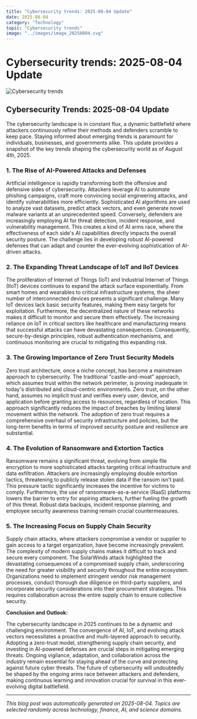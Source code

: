 ```yaml
---
title: "Cybersecurity trends: 2025-08-04 Update"
date: 2025-08-04
category: "Technology"
topic: "Cybersecurity trends"
image: "../images/image_20250804.svg"
---
```


# Cybersecurity trends: 2025-08-04 Update

![Cybersecurity trends](../images/image_20250804.svg)

## Cybersecurity Trends: 2025-08-04 Update

The cybersecurity landscape is in constant flux, a dynamic battlefield where attackers continuously refine their methods and defenders scramble to keep pace.  Staying informed about emerging trends is paramount for individuals, businesses, and governments alike. This update provides a snapshot of the key trends shaping the cybersecurity world as of August 4th, 2025.


### 1. The Rise of AI-Powered Attacks and Defenses

Artificial intelligence is rapidly transforming both the offensive and defensive sides of cybersecurity.  Attackers leverage AI to automate phishing campaigns, craft more convincing social engineering attacks, and identify vulnerabilities more efficiently.  Sophisticated AI algorithms are used to analyze vast datasets, predict attack vectors, and even generate novel malware variants at an unprecedented speed.  Conversely, defenders are increasingly employing AI for threat detection, incident response, and vulnerability management.  This creates a kind of AI arms race, where the effectiveness of each side's AI capabilities directly impacts the overall security posture. The challenge lies in developing robust AI-powered defenses that can adapt and counter the ever-evolving sophistication of AI-driven attacks.


### 2. The Expanding Threat Landscape of IoT and IIoT Devices

The proliferation of Internet of Things (IoT) and Industrial Internet of Things (IIoT) devices continues to expand the attack surface exponentially.  From smart homes and wearables to critical infrastructure systems, the sheer number of interconnected devices presents a significant challenge.  Many IoT devices lack basic security features, making them easy targets for exploitation.  Furthermore, the decentralized nature of these networks makes it difficult to monitor and secure them effectively.  The increasing reliance on IoT in critical sectors like healthcare and manufacturing means that successful attacks can have devastating consequences. Consequently, secure-by-design principles, robust authentication mechanisms, and continuous monitoring are crucial to mitigating this expanding risk.


### 3.  The Growing Importance of Zero Trust Security Models

Zero trust architecture, once a niche concept, has become a mainstream approach to cybersecurity.  The traditional "castle-and-moat" approach, which assumes trust within the network perimeter, is proving inadequate in today's distributed and cloud-centric environments. Zero trust, on the other hand, assumes no implicit trust and verifies every user, device, and application before granting access to resources, regardless of location.  This approach significantly reduces the impact of breaches by limiting lateral movement within the network.  The adoption of zero trust requires a comprehensive overhaul of security infrastructure and policies, but the long-term benefits in terms of improved security posture and resilience are substantial.


### 4.  The Evolution of Ransomware and Extortion Tactics

Ransomware remains a significant threat, evolving from simple file encryption to more sophisticated attacks targeting critical infrastructure and data exfiltration.  Attackers are increasingly employing double extortion tactics, threatening to publicly release stolen data if the ransom isn't paid.  This pressure tactic significantly increases the incentive for victims to comply.  Furthermore, the use of ransomware-as-a-service (RaaS) platforms lowers the barrier to entry for aspiring attackers, further fueling the growth of this threat.  Robust data backups, incident response planning, and employee security awareness training remain crucial countermeasures.


### 5.  The Increasing Focus on Supply Chain Security

Supply chain attacks, where attackers compromise a vendor or supplier to gain access to a target organization, have become increasingly prevalent.  The complexity of modern supply chains makes it difficult to track and secure every component.  The SolarWinds attack highlighted the devastating consequences of a compromised supply chain, underscoring the need for greater visibility and security throughout the entire ecosystem.  Organizations need to implement stringent vendor risk management processes, conduct thorough due diligence on third-party suppliers, and incorporate security considerations into their procurement strategies.  This requires collaboration across the entire supply chain to ensure collective security.


**Conclusion and Outlook:**

The cybersecurity landscape in 2025 continues to be a dynamic and challenging environment.  The convergence of AI, IoT, and evolving attack vectors necessitates a proactive and multi-layered approach to security.  Adopting a zero-trust model, strengthening supply chain security, and investing in AI-powered defenses are crucial steps in mitigating emerging threats.  Ongoing vigilance, adaptation, and collaboration across the industry remain essential for staying ahead of the curve and protecting against future cyber threats.  The future of cybersecurity will undoubtedly be shaped by the ongoing arms race between attackers and defenders, making continuous learning and innovation crucial for survival in this ever-evolving digital battlefield.


---
*This blog post was automatically generated on 2025-08-04. Topics are selected randomly across technology, finance, AI, and science domains.*
